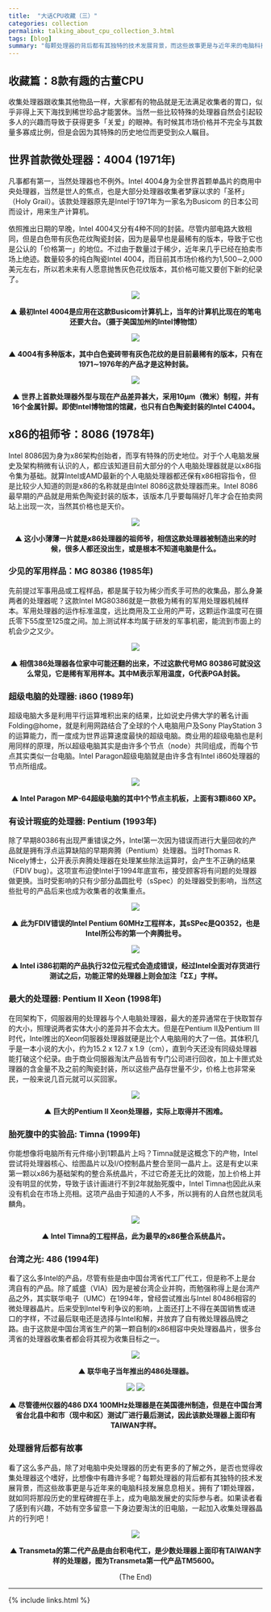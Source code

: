 ```yaml
---
title:  "大话CPU收藏（三）"
categories: collection
permalink: talking_about_cpu_collection_3.html
tags: [blog]
summary: "每颗处理器的背后都有其独特的技术发展背景，而这些故事更是与近年来的电脑科技发展息息相关。拥有了1颗处理器，就如同将那段历史的里程碑握在手上，成为电脑发展史的实际参与者。"
---
```



## 收藏篇：8款有趣的古董CPU

收集处理器跟收集其他物品一样，大家都有的物品就是无法满足收集者的胃口，似乎非得上天下海找到稀世珍品才能罢休。当然一些比较特殊的处理器自然会引起较多人的兴趣而导致于获得更多「关爱」的眼神。有时候其市场价格并不完全与其数量多寡成比例，但是会因为其特殊的历史地位而更受到众人瞩目。


## 世界首款微处理器：4004 (1971年)

凡事都有第一，当然处理器也不例外。Intel 4004身为全世界首颗单晶片的商用中央处理器，当然是世人的焦点，也是大部分处理器收集者梦寐以求的「圣杯」（Holy Grail）。该款处理器原先是Intel于1971年为一家名为Busicom 的日本公司而设计，用来生产计算机。

依照推出日期的早晚，Intel 4004又分有4种不同的封装。尽管内部电路大致相同，但是白色带有灰色花纹陶瓷封装，因为是最早也是最稀有的版本，导致于它也是公认的「价格第一」的地位。不过由于数量过于稀少，近年来几乎已经在拍卖市场上绝迹。数量较多的纯白陶瓷Intel 4004，而目前其市场价格约为1,500∼2,000美元左右，所以若未来有人愿意抛售灰色花纹版本，其价格可能又要创下新的纪录了。

<div align="center">
    <img src="../images/blogs/talking_about_cpu_collection_fig15.jpg"/>
    <p><b>▲ 最初Intel 4004是应用在这款Busicom计算机上，当年的计算机比现在的笔电还要大台。（摄于美国加州的Intel博物馆）</b></p>
</div>

<div align="center">
    <img src="../images/blogs/talking_about_cpu_collection_fig16.jpg"/>
    <p><b>▲ 4004有多种版本，其中白色瓷砖带有灰色花纹的是目前最稀有的版本，只有在1971∼1976年的产品才是这种封装。</b></p>
</div>

<div align="center">
    <img src="../images/blogs/talking_about_cpu_collection_fig17.jpg"/>
    <p><b>▲ 世界上首款处理器外型与现在产品差异甚大，采用10μm（微米）制程，并有16个金属针脚。即使Intel博物馆的馆藏，也只有白色陶瓷封装的Intel C4004。</b></p>
</div>


## x86的祖师爷：8086 (1978年)

Intel 8086因为身为x86架构创始者，而享有特殊的历史地位。对于个人电脑发展史及架构稍微有认识的人，都应该知道目前大部分的个人电脑处理器就是以x86指令集为基础。就算Intel或AMD最新的个人电脑处理器都还保有x86相容指令，但是比较少人知道的则是x86的名称就是由Intel 8086这款处理器而来。Intel 8086最早期的产品就是用紫色陶瓷封装的版本，该版本几乎要每隔好几年才会在拍卖网站上出现一次，当然其价格也是天价。

<div align="center">
    <img src="../images/blogs/talking_about_cpu_collection_fig18.jpg"/>
    <p><b>▲ 这小小薄薄一片就是x86处理器的祖师爷，相信这款处理器被制造出来的时候，很多人都还没出生，或是根本不知道电脑是什么。</b></p>
</div>


### 少见的军用样品：MG 80386 (1985年)

先前提过军事用品或工程样品，都是属于较为稀少而炙手可热的收集品，那么身兼两者的处理器呢？这款Intel MG80386就是一款极为稀有的军用处理器机械样本。军用处理器的运作标准温度，远比商用及工业用的严苛，这颗运作温度可在摄氏零下55度至125度之间。加上测试样本均属于研发的军事机密，能流到市面上的机会少之又少。 

<div align="center">
    <img src="../images/blogs/talking_about_cpu_collection_fig19.jpg"/>
    <p><b>▲ 相信386处理器各位家中可能还翻的出来，不过这款代号MG 80386可就没这么常见，它是稀有军用样本。其中M表示军用温度，G代表PGA封装。</b></p>
</div>


### 超级电脑的处理器: i860 (1989年)

超级电脑大多是利用平行运算堆积出来的结果，比如说史丹佛大学的著名计画Folding@home，就是利用网路结合了全球的个人电脑用户及Sony PlayStation 3的运算能力，而一度成为世界运算速度最快的超级电脑。商业用的超级电脑也是利用同样的原理，所以超级电脑其实是由许多个节点（node）共同组成，而每个节点其实类似一台电脑。Intel Paragon超级电脑就是由许多含有Intel i860处理器的节点所组成。

<div align="center">
    <img src="../images/blogs/talking_about_cpu_collection_fig20.jpg"/>
    <p><b>▲ Intel Paragon MP-64超级电脑的其中1个节点主机板，上面有3颗i860 XP。</b></p>
</div>


### 有设计瑕疵的处理器: Pentium (1993年)

除了早期80386有出现严重错误之外，Intel第一次因为错误而进行大量回收的产品就是拥有浮点运算缺陷的早期奔腾（Pentium）处理器。当时Thomas R. Nicely博士，公开表示奔腾处理器在处理某些除法运算时，会产生不正确的结果（FDIV bug）。这项宣布迫使Intel于1994年底宣布，接受顾客将有问题的处理器做更换。当时受影响的只有少部分晶圆批号（sSpec）的处理器受到影响，当然这些批号的产品后来也成为收集者的收集重点。

<div align="center">
    <img src="../images/blogs/talking_about_cpu_collection_fig21.jpg"/>
    <p><b>▲ 此为FDIV错误的Intel Pentium 60MHz工程样本，其sSPec是Q0352，也是Intel所公布的第一个奔腾批号。</b></p>
</div>

<div align="center">
    <img src="../images/blogs/talking_about_cpu_collection_fig22.jpg"/>
    <p><b>▲ Intel i386初期的产品执行32位元程式会造成错误，经过Intel全面对存货进行测试之后，功能正常的处理器上则会加注「ΣΣ」字样。</b></p>
</div>


### 最大的处理器: Pentium II Xeon (1998年)

在同架构下，伺服器用的处理器与个人电脑处理器，最大的差异通常在于快取暂存的大小，照理说两者实体大小的差异并不会太大。但是在Pentium II及Pentium III时代，Intel推出的Xeon伺服器处理器就硬是比个人电脑用的大了一倍。其体积几乎是一本小说的大小，约为15.2 x 12.7 x 1.9（cm），直到今天还没有同级处理器能打破这个纪录。由于商业伺服器淘汰产品皆有专门公司进行回收，加上卡匣式处理器的含金量不及之前的陶瓷封装，所以这些产品存世量不少，价格上也非常亲民，一般来说几百元就可以买回家。

<div align="center">
    <img src="../images/blogs/talking_about_cpu_collection_fig23.jpg"/>
    <p><b>▲ 巨大的Pentium II Xeon处理器，实际上取得并不困难。</b></p>
</div>


### 胎死腹中的实验品: Timna (1999年)

你能想像将电脑所有元件缩小到1颗晶片上吗？Timna就是这概念下的产物，Intel尝试将处理器核心、绘图晶片以及I/O控制晶片整合至同一晶片上。这是有史以来第一颗以x86为基础架构的整合系统晶片，不过它奇差无比的效能，加上价格上并没有明显的优势，导致于该计画进行不到2年就胎死腹中，Intel Timna也因此从来没有机会在市场上亮相。这项产品由于知道的人不多，所以拥有的人自然也就凤毛麟角。

<div align="center">
    <img src="../images/blogs/talking_about_cpu_collection_fig24.jpg"/>
    <p><b>▲ Intel Timna的工程样品，此为最早的x86整合系统晶片。</b></p>
</div>

### 台湾之光: 486 (1994年)

看了这么多Intel的产品，尽管有些是由中国台湾省代工厂代工，但是称不上是台湾自有的产品。除了威盛（VIA）因为是被台湾企业并购，而勉强称得上是台湾产品之外，其实联华电子（UMC）在1994年，曾经尝试推出与Intel 80486相容的微处理器晶片。后来受到Intel专利争议的影响，上面还打上不得在美国销售或进口的字样，不过最后联电还是选择与Intel和解，并放弃了自有微处理器品牌之路。由于这款是中国台湾省生产的第一颗自制的x86相容中央处理器晶片，很多台湾省的处理器收集者都会将其视为收集目标之一。

<div align="center">
    <img src="../images/blogs/talking_about_cpu_collection_fig25.jpg"/>
    <p><b>▲ 联华电子当年推出的486处理器。</b></p>
</div>

<div align="center">
    <img src="../images/cpus/TI/TI486DX4-G100-GA_1.jpg"/>
    <img src="../images/cpus/TI/TI486DX4-G100-GA_2.jpg"/>
    <p><b>▲ 尽管德州仪器的486 DX4 100MHz处理器是在美国德州制造，但是在中国台湾省台北县中和市（现中和区）测试厂进行最后测试，因此该款处理器上面印有TAIWAN字样。</b></p>
</div>


### 处理器背后都有故事

看了这么多产品，除了对电脑中央处理器的历史有更多的了解之外，是否也觉得收集处理器这个嗜好，比想像中有趣许多呢？每颗处理器的背后都有其独特的技术发展背景，而这些故事更是与近年来的电脑科技发展息息相关。拥有了1颗处理器，就如同将那段历史的里程碑握在手上，成为电脑发展史的实际参与者。如果读者看了感到有兴趣，不妨有空多留意一下身边要淘汰的旧电脑，一起加入收集处理器晶片的行列吧！

<div align="center">
    <img src="../images/blogs/talking_about_cpu_collection_fig25.jpg"/>
    <p><b>▲ Transmeta的第二代产品是由台积电代工，是少数处理器上面印有TAIWAN字样的处理器，图为Transmeta第一代产品TM5600。</b></p>
</div>


<div align="center">
<p>(The End)</p>
</div>

---------

{% include links.html %}
